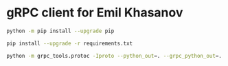 # gRPC client for Emil Khasanov

```bash
python -m pip install --upgrade pip
```

```bash
pip install --upgrade -r requirements.txt
```

```bash
python -m grpc_tools.protoc -Iproto --python_out=. --grpc_python_out=. proto/grpc-adpt.proto
```
